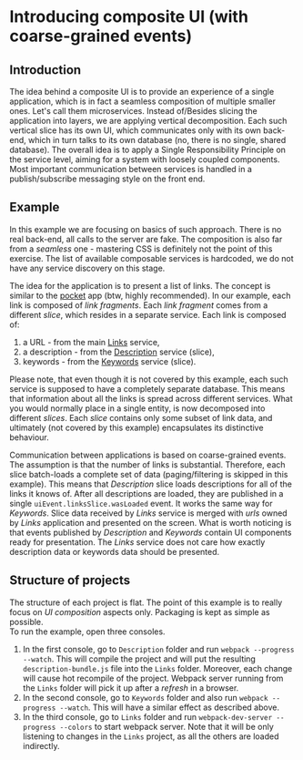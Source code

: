 # Introducing composite UI (with coarse-grained events)

## Introduction

The idea behind a composite UI is to provide an experience of a single application, which is in fact a seamless composition of multiple smaller ones. Let's call them microservices. Instead of/Besides slicing the application into layers, we are applying vertical decomposition. Each such vertical slice has its own UI, which communicates only with its own back-end, which in turn talks to its own database (no, there is no single, shared database). The overall idea is to apply a Single Responsibility Principle on the service level, aiming for a system with loosely coupled components. Most important communication between services is handled in a publish/subscribe messaging style on the front end.

## Example

In this example we are focusing on basics of such approach. There is no real back-end, all calls to the server are fake. The composition is also far from a *seamless* one - mastering CSS is definitely not the point of this exercise. The list of available composable services is hardcoded, we do not have any service discovery on this stage.

The idea for the application is to present a list of links. The concept is similar to the [pocket](http://getpocket.com/) app (btw, highly recommended). In our example, each link is composed of *link fragments*. Each *link fragment* comes from a different *slice*, which resides in a separate service. Each link is composed of:

1. a URL - from the main [Links]() service,
2. a description - from the [Description]() service (slice),
3. keywords - from the [Keywords]() service (slice). 

Please note, that even though it is not covered by this example, each such service is supposed to have a completely separate database. This means that information about all the links is spread across different services. What you would normally place in a single entity, is now decomposed into different *slices*. Each *slice* contains only some subset of link data, and ultimately (not covered by this example) encapsulates its distinctive behaviour.
 
Communication between applications is based on coarse-grained events. The assumption is that the number of links is substantial. Therefore, each slice batch-loads a complete set of data (paging/filtering is skipped in this example). This means that *Description* slice loads descriptions for all of the links it knows of. After all descriptions are loaded, they are published in a single `uiEvent.linksSlice.wasLoaded` event. It works the same way for *Keywords*. Slice data received by *Links* service is merged with *urls* owned by *Links* application and presented on the screen. What is worth noticing is that events published by *Description* and *Keywords* contain UI components ready for presentation. The *Links* service does not care how exactly description data or keywords data should be presented.

## Structure of projects

The structure of each project is flat. The point of this example is to really focus on *UI composition* aspects only. Packaging is kept as simple as possible.  
To run the example, open three consoles.
1. In the first console, go to `Description` folder and run `webpack --progress --watch`. This will compile the project and will put the resulting `description-bundle.js` file into the `Links` folder. Moreover, each change will cause hot recompile of the project. Webpack server running from the `Links` folder will pick it up after a *refresh* in a browser. 
1. In the second console, go to `Keywords` folder and also run `webpack --progress --watch`. This will have a similar effect as described above.
1. In the third console, go to `Links` folder and run `webpack-dev-server --progress --colors` to start webpack server. Note that it will be only listening to changes in the `Links` project, as all the others are loaded indirectly.

